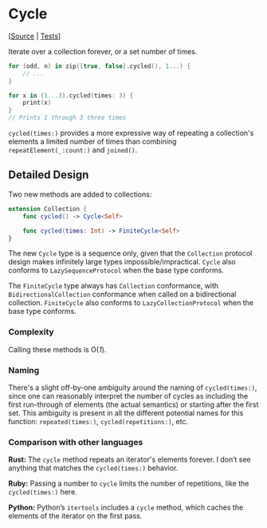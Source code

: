 # Cycle

[[Source](https://github.com/apple/swift-algorithms/blob/main/Sources/Algorithms/Cycle.swift) | 
 [Tests](https://github.com/apple/swift-algorithms/blob/main/Tests/SwiftAlgorithmsTests/CycleTests.swift)]

Iterate over a collection forever, or a set number of times.

```swift
for (odd, n) in zip([true, false].cycled(), 1...) {
    // ...
}

for x in (1...3).cycled(times: 3) {
    print(x)
}
// Prints 1 through 3 three times
```

`cycled(times:)` provides a more expressive way of repeating a
collection's elements a limited number of times than 
combining `repeatElement(_:count:)` and `joined()`.

## Detailed Design

Two new methods are added to collections:

```swift
extension Collection {
    func cycled() -> Cycle<Self>

    func cycled(times: Int) -> FiniteCycle<Self>
}
```

The new `Cycle` type is a sequence only, given that the `Collection` protocol
design makes infinitely large types impossible/impractical. `Cycle` also
conforms to `LazySequenceProtocol` when the base type conforms.

The `FiniteCycle` type always has `Collection` conformance, with
`BidirectionalCollection` conformance
when called on a bidirectional collection. `FiniteCycle` also
conforms to `LazyCollectionProtocol` when the base type conforms.

### Complexity

Calling these methods is O(_1_).

### Naming

There's a slight off-by-one ambiguity around the naming of `cycled(times:)`,
since one can reasonably interpret the number of cycles as including the first
run-through of elements (the actual semantics) or starting after the first 
set. This ambiguity is present in all the different potential names for this
function: `repeated(times:)`, `cycled(repetitions:)`, etc.

### Comparison with other languages

**Rust:** The `cycle` method repeats an iterator's elements forever. I don’t see
anything that matches the `cycled(times:)` behavior.

**Ruby:** Passing a number to `cycle` limits the number of repetitions, like the
`cycled(times:)` here.

**Python:** Python’s `itertools` includes a `cycle` method, which caches the
elements of the iterator on the first pass.
